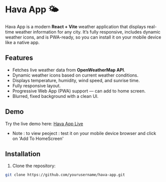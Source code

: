 # Hava App 🌤️ 

Hava App is a modern **React + Vite** weather application that displays real-time weather information for any city. It’s fully responsive, includes dynamic weather icons, and is PWA-ready, so you can install it on your mobile device like a native app.

## Features
- Fetches live weather data from **OpenWeatherMap API**.
- Dynamic weather icons based on current weather conditions.
- Displays temperature, humidity, wind speed, and sunrise time.
- Fully responsive layout.
- Progressive Web App (PWA) support — can add to home screen.
- Blurred, fixed background with a clean UI.

## Demo
Try the live demo here: [Hava App Live](https://homayonazar.com/projects/weather/)  
- Note : to view peoject : test it on your mobile device browser and click on 'Add To HomeScreen'
## Installation
1. Clone the repository:
```bash
git clone https://github.com/yourusername/hava-app.git